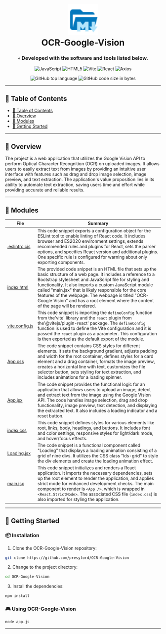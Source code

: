 
<div align="center">
<h1 align="center">
<img src="https://raw.githubusercontent.com/PKief/vscode-material-icon-theme/ec559a9f6bfd399b82bb44393651661b08aaf7ba/icons/folder-markdown-open.svg" width="100" />
<br>OCR-Google-Vision
</h1>
<h3>◦ Developed with the software and tools listed below.</h3>

<p align="center">
<img src="https://img.shields.io/badge/JavaScript-F7DF1E.svg?style&logo=JavaScript&logoColor=black" alt="JavaScript" />
<img src="https://img.shields.io/badge/HTML5-E34F26.svg?style&logo=HTML5&logoColor=white" alt="HTML5" />
<img src="https://img.shields.io/badge/Vite-646CFF.svg?style&logo=Vite&logoColor=white" alt="Vite" />

<img src="https://img.shields.io/badge/React-61DAFB.svg?style&logo=React&logoColor=black" alt="React" />
<img src="https://img.shields.io/badge/Axios-5A29E4.svg?style&logo=Axios&logoColor=white" alt="Axios" />
</p>
<img src="https://img.shields.io/github/languages/top/presylord/OCR-Google-Vision?style&color=5D6D7E" alt="GitHub top language" />
<img src="https://img.shields.io/github/languages/code-size/presylord/OCR-Google-Vision?style&color=5D6D7E" alt="GitHub code size in bytes" />
</div>

---

## 📒 Table of Contents
- [📒 Table of Contents](#-table-of-contents)
- [📍 Overview](#-overview)
- [🧩 Modules](#modules)
- [🚀 Getting Started](#-getting-started)


---


## 📍 Overview

The project is a web application that utilizes the Google Vision API to perform Optical Character Recognition (OCR) on uploaded images. It allows users to easily extract text from images by providing an intuitive user interface with features such as drag and drop image selection, image preview, and text extraction. The application's value proposition lies in its ability to automate text extraction, saving users time and effort while providing accurate and reliable results.


---

## 🧩 Modules


| File                                                                                      | Summary                                                                                                                                                                                                                                                                                                                                                                                                                                       |
| ---                                                                                       | ---                                                                                                                                                                                                                                                                                                                                                                                                                                           |
| [.eslintrc.cjs](https://github.com/presylord/OCR-Google-Vision/blob/main/.eslintrc.cjs)   | This code snippet exports a configuration object for the ESLint tool to enable linting of React code. It includes browser and ES2020 environment settings, extends recommended rules and plugins for React, sets the parser options, and specifies React version and additional plugins. One specific rule is configured for warning about only exporting components.                                                                         |
| [index.html](https://github.com/presylord/OCR-Google-Vision/blob/main/index.html)         | The provided code snippet is an HTML file that sets up the basic structure of a web page. It includes a reference to a Bootstrap stylesheet and JavaScript file for styling and functionality. It also imports a custom JavaScript module called "main.jsx" that is likely responsible for the core features of the webpage. The webpage is titled "OCR-Google Vision" and has a root element where the content of the page will be rendered. |
| [vite.config.js](https://github.com/presylord/OCR-Google-Vision/blob/main/vite.config.js) | This code snippet is importing the `defineConfig` function from the'vite' library and the `react` plugin from the'@vitejs/plugin-react' package. The `defineConfig` function is used to define the Vite configuration and it is passed the `react` plugin as a parameter. This configuration is then exported as the default export of the module.                                                                                            |
| [App.css](https://github.com/presylord/OCR-Google-Vision/blob/main/src\App.css)           | The code snippet contains CSS styles for different elements. It sets the background gradient, adjusts padding and width for the root container, defines styles for a card element and a drag container, formats the image preview, creates a horizontal line with text, customizes the file selector button, sets styling for text extraction, and includes animations for a loading spinner.                                                 |
| [App.jsx](https://github.com/presylord/OCR-Google-Vision/blob/main/src\App.jsx)           | The code snippet provides the functional logic for an application that allows users to upload an image, detect and extract text from the image using the Google Vision API. The code handles image selection, drag and drop functionality, image preview, text detection, and displaying the extracted text. It also includes a loading indicator and a reset button.                                                                         |
| [index.css](https://github.com/presylord/OCR-Google-Vision/blob/main/src\index.css)       | This code snippet defines styles for various elements like root, links, body, headings, and buttons. It includes font and color settings, responsive styles for light/dark mode, and hover/focus effects.                                                                                                                                                                                                                                     |
| [Loading.jsx](https://github.com/presylord/OCR-Google-Vision/blob/main/src\Loading.jsx)   | The code snippet is a functional component called "Loading" that displays a loading animation consisting of a grid of nine divs. It utilizes the CSS class "lds-grid" to style the div elements and create the loading animation effect.                                                                                                                                                                                                      |
| [main.jsx](https://github.com/presylord/OCR-Google-Vision/blob/main/src\main.jsx)         | This code snippet initializes and renders a React application. It imports the necessary dependencies, sets up the root element to render the application, and applies strict mode for enhanced development checks. The main component to render is `<App />`, which is wrapped in `<React.StrictMode>`. The associated CSS file (`index.css`) is also imported for styling the application.                                                   |

</details>

---

## 🚀 Getting Started

### 📦 Installation

1. Clone the OCR-Google-Vision repository:
```sh
git clone https://github.com/presylord/OCR-Google-Vision
```

2. Change to the project directory:
```sh
cd OCR-Google-Vision
```

3. Install the dependencies:
```sh
npm install
```

### 🎮 Using OCR-Google-Vision

```sh
node app.js
```

---
